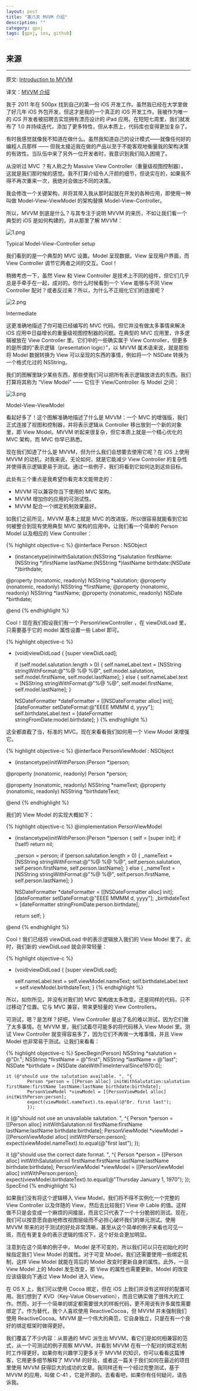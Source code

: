 ```yaml
---
layout: post
title: "第八天 MVVM 介绍"
description: ""
category: gpxj
tags: [gpxj, ios, github]
---
```



## 来源
---

原文: [Introduction to MVVM](http://www.objc.io/issue-13/mvvm.html)

译文：[MVVM 介绍](http://objccn.io/issue-13-1/)

我于 2011 年在 500px 找到自己的第一份 iOS 开发工作。虽然我已经在大学里做了好几年 iOS 外包开发，但这才是我的一个真正的 iOS 开发工作。我被作为唯一的 iOS 开发者被招聘去实现拥有漂亮设计的 iPad 应用。在短短七周里，我们就发布了 1.0 并持续迭代，添加了更多特性，但从本质上，代码库也变得更加复杂了。

有时我感觉就像我不知道在做什么。虽然我知道自己的设计模式——就像任何好的编程人员那样 —— 但我太接近我在做的产品以至于不能客观地衡量我的架构决策的有效性。当队伍中来了另外一位开发者时，我意识到我们陷入困境了。

从没听过 MVC ？有人称之为 Massive View Controller（重量级视图控制器），这就是我们那时候的感觉。我不打算介绍令人汗颜的细节，但说实在的，如果我不得不再次重来一次，我绝对会做出不同的决策。

我会修改一个关键架构，并将其带入我从那时起就在开发的各种应用，即使用一种叫做 Model-View-ViewModel 的架构替换 Model-View-Controller。

所以，MVVM 到底是什么？与其专注于说明 MVVM 的来历，不如让我们看一个典型的 iOS 是如何构建的，并从那里了解 MVVM：

![1.png](/assets/img/ios/gpxj/8/1/1.png)

Typical Model-View-Controller setup

我们看到的是一个典型的 MVC 设置。Model 呈现数据，View 呈现用户界面，而 View Controller 调节它两者之间的交互。Cool！

稍微考虑一下，虽然 View 和 View Controller 是技术上不同的组件，但它们几乎总是手牵手在一起，成对的。你什么时候看到一个 View 能够与不同 View Controller 配对？或者反过来？所以，为什么不正规化它们的连接呢？

![2.png](/assets/img/ios/gpxj/8/1/2.png)

Intermediate

这更准确地描述了你可能已经编写的 MVC 代码。但它并没有做太多事情来解决 iOS 应用中日益增长的重量级视图控制器的问题。在典型的 MVC 应用里，许多逻辑被放在 View Controller 里。它们中的一些确实属于 View Controller，但更多的是所谓的“表示逻辑（presentation logic）”，以 MVVM 属术语来说，就是那些将 Model 数据转换为 View 可以呈现的东西的事情，例如将一个 NSDate 转换为一个格式化过的 NSString。

我们的图解里缺少某些东西，那些使我们可以把所有表示逻辑放进去的东西。我们打算将其称为 “View Model” —— 它位于 View/Controller 与 Model 之间：

![3.png](/assets/img/ios/gpxj/8/1/3.png)

Model-View-ViewModel

看起好多了！这个图解准确地描述了什么是 MVVM：一个 MVC 的增强版，我们正式连接了视图和控制器，并将表示逻辑从 Controller 移出放到一个新的对象里，即 View Model。MVVM 听起来很复杂，但它本质上就是一个精心优化的 MVC 架构，而 MVC 你早已熟悉。

现在我们知道了什么是 MVVM，但为什么我们会想要去使用它呢？在 iOS 上使用 MVVM 的动机，对我来说，无论如何，就是它能减少 View Controller 的复杂性并使得表示逻辑更易于测试。通过一些例子，我们将看到它如何达到这些目标。

此处有三个重点是我希望你看完本文能带走的：

* MVVM 可以兼容你当下使用的 MVC 架构。
* MVVM 增加你的应用的可测试性。
* MVVM 配合一个绑定机制效果最好。

如我们之前所见，MVVM 基本上就是 MVC 的改进版，所以很容易就能看到它如何被整合到现有使用典型 MVC 架构的应用中。让我们看一个简单的 Person Model 以及相应的 View Controller：

{% highlight objective-c %}
@interface Person : NSObject

- (instancetype)initwithSalutation:(NSString *)salutation firstName:(NSString *)firstName lastName:(NSString *)lastName birthdate:(NSDate *)birthdate;

@property (nonatomic, readonly) NSString *salutation;
@property (nonatomic, readonly) NSString *firstName;
@property (nonatomic, readonly) NSString *lastName;
@property (nonatomic, readonly) NSDate *birthdate;

@end
{% endhighlight %}

Cool！现在我们假设我们有一个 PersonViewController ，在 viewDidLoad 里，只需要基于它的 model 属性设置一些 Label 即可。

{% highlight objective-c %}
- (void)viewDidLoad {
	[super viewDidLoad];

	if (self.model.salutation.length > 0) {
		self.nameLabel.text = [NSString stringWithFormat:@"%@ %@ %@", self.model.salutation, self.model.firstName, self.model.lastName];
	} else {
		self.nameLabel.text = [NSString stringWithFormat:@"%@ %@", self.model.firstName, self.model.lastName];
	}

	NSDateFormatter *dateFormatter = [[NSDateFormatter alloc] init];
	[dateFormatter setDateFormat:@"EEEE MMMM d, yyyy"];
	self.birthdateLabel.text = [dateFormatter stringFromDate:model.birthdate];
}
{% endhighlight %}

这全都直截了当，标准的 MVC。现在来看看我们如何用一个 View Model 来增强它。

{% highlight objective-c %}
@interface PersonViewModel : NSObject

- (instancetype)initWithPerson:(Person *)person;

@property (nonatomic, readonly) Person *person;

@property (nonatomic, readonly) NSString *nameText;
@property (nonatomic, readonly) NSString *birthdateText;

@end
{% endhighlight %}

我们的 View Model 的实现大概如下：

{% highlight objective-c %}
@implementation PersonViewModel

- (instancetype)initWithPerson:(Person *)person {
	self = [super init];
	if (!self) return nil;

	_person = person;
	if (person.salutation.length > 0) {
		_nameText = [NSString stringWithFormat:@"%@ %@ %@", self.person.salutation, self.person.firstName, self.person.lastName];
	} else {
		_nameText = [NSString stringWithFormat:@"%@ %@", self.person.firstName, self.person.lastName];
	}

	NSDateFormatter *dateFormatter = [[NSDateFormatter alloc] init];
	[dateFormatter setDateFormat:@"EEEE MMMM d, yyyy"];
	_birthdateText = [dateFormatter stringFromDate:person.birthdate];

	return self;
}

@end
{% endhighlight %}

Cool！我们已经将 viewDidLoad 中的表示逻辑放入我们的 View Model 里了。此时，我们新的 viewDidLoad 就会非常轻量：

{% highlight objective-c %}
- (void)viewDidLoad {
	[super viewDidLoad];

	self.nameLabel.text = self.viewModel.nameText;
	self.birthdateLabel.text = self.viewModel.birthdateText;
}
{% endhighlight %}

所以，如你所见，并没有对我们的 MVC 架构做太多改变。还是同样的代码，只不过移动了位置。它与 MVC 兼容，带来更轻量的 View Controllers。

可测试，嗯？是怎样？好吧，View Controller 是出了名的难以测试，因为它们做了太多事情。在 MVVM 里，我们试着尽可能多的将代码移入 View Model 里。测试 View Controller 就变得容易多了，因为它们不再做一大堆事情，并且 View Model 也非常易于测试。让我们来看看：

{% highlight objective-c %}
SpecBegin(Person)
	NSString *salutation = @"Dr.";
	NSString *firstName = @"first";
	NSString *lastName = @"last";
	NSDate *birthdate = [NSDate dateWithTimeIntervalSince1970:0];

	it (@"should use the salutation available. ", ^{
			Person *person = [[Person alloc] initWithSalutation:salutation firstName:firstName lastName:lastName birthdate:birthdate];
			PersonViewModel *viewModel = [[PersonViewModel alloc] initWithPerson:person];
			expect(viewModel.nameText).to.equal(@"Dr. first last");
			});

it (@"should not use an unavailable salutation. ", ^{
		Person *person = [[Person alloc] initWithSalutation:nil firstName:firstName lastName:lastName birthdate:birthdate];
		PersonViewModel *viewModel = [[PersonViewModel alloc] initWithPerson:person];
		expect(viewModel.nameText).to.equal(@"first last");
		});

it (@"should use the correct date format. ", ^{
		Person *person = [[Person alloc] initWithSalutation:nil firstName:firstName lastName:lastName birthdate:birthdate];
		PersonViewModel *viewModel = [[PersonViewModel alloc] initWithPerson:person];
		expect(viewModel.birthdateText).to.equal(@"Thursday January 1, 1970");
		});
SpecEnd
{% endhighlight %}

如果我们没有将这个逻辑移入 View Model，我们将不得不实例化一个完整的 View Controller 以及伴随的 View，然后去比较我们 View 中 Lable 的值。这样做不只是会变成一个麻烦的间接层，而且它只代表了一个十分脆弱的测试。现在，我们可以按意愿自由地修改视图层级而不必担心破坏我们的单元测试。使用 MVVM 带来的对于测试的好处非常清晰，甚至从这个简单的例子来看也可见一斑，而在有更复杂的表示逻辑的情况下，这个好处会更加明显。

注意到在这个简单的例子中， Model 是不可变的，所以我们可以只在初始化的时候指定我们 View Model 的属性。对于可变 Model，我们还需要使用一些绑定机制，这样 View Model 就能在背后的 Model 改变时更新自身的属性。此外，一旦 View Model 上的 Model 发生改变，那 View 的属性也需要更新。Model 的改变应该级联向下通过 View Model 进入 View。

在 OS X 上，我们可以使用 Cocoa 绑定，但在 iOS 上我们并没有这样好的配置可用。我们想到了 KVO（Key-Value Observation），而且它确实做了很伟大的工作。然而，对于一个简单的绑定都需要很大的样板代码，更不用说有许多属性需要绑定了。作为替代，我个人喜欢使用 ReactiveCocoa，但 MVVM 并未强制我们使用 ReactiveCocoa。MVVM 是一个伟大的典范，它自身独立，只是在有一个良好的绑定框架时做得更好。

我们覆盖了不少内容：从普通的 MVC 派生出 MVVM，看它们是如何相兼容的范式，从一个可测试的例子观察 MVVM，并看到 MVVM 在有一个配对的绑定机制时工作得更好。如果你有兴趣学习更多关于 MVVM 的知识，你可以看看这篇博客，它用更多细节解释了 MVVM 的好处，或者这一篇关于我们如何在最近的项目里使用 MVVM 获得巨大的成功的文章。我同样还有一个经过完整测试，基于 MVVM 的应用，叫做 C-41 ，它是开源的。去看看吧，如果你有任何疑问，请告诉我。

